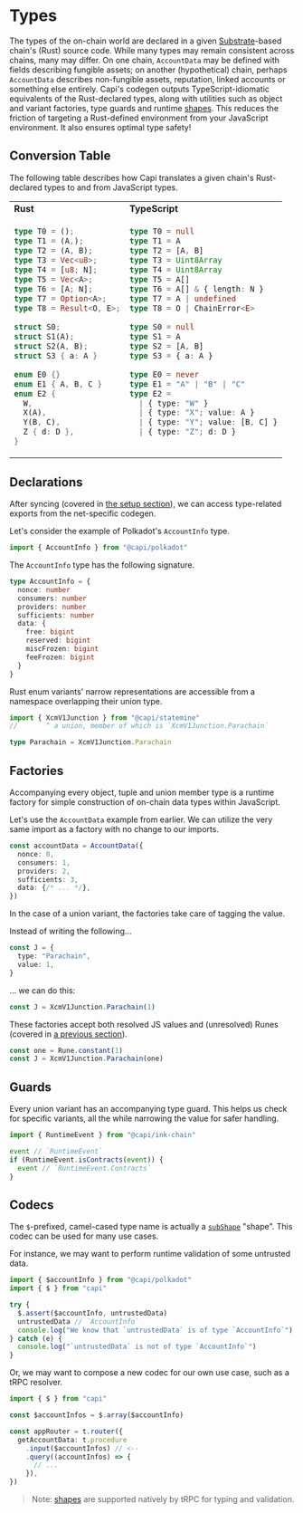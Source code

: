 # Types

The types of the on-chain world are declared in a given
[Substrate](https://substrate.io/)-based chain's (Rust) source code. While many
types may remain consistent across chains, many may differ. On one chain,
`AccountData` may be defined with fields describing fungible assets; on another
(hypothetical) chain, perhaps `AccountData` describes non-fungible assets,
reputation, linked accounts or something else entirely. Capi's codegen outputs
TypeScript-idiomatic equivalents of the Rust-declared types, along with
utilities such as object and variant factories, type guards and runtime
[shapes](https://github.com/paritytech/subshape). This reduces the friction of
targeting a Rust-defined environment from your JavaScript environment. It also
ensures optimal type safety!

## Conversion Table

The following table describes how Capi translates a given chain's Rust-declared
types to and from JavaScript types.

<table><tr><td><b>Rust</b></td><td><b>TypeScript</b></td></tr><tr><td>

```rust
type T0 = ();
type T1 = (A,);
type T2 = (A, B);
type T3 = Vec<u8>;
type T4 = [u8; N];
type T5 = Vec<A>;
type T6 = [A; N];
type T7 = Option<A>;
type T8 = Result<O, E>;

struct S0;
struct S1(A);
struct S2(A, B);
struct S3 { a: A }

enum E0 {}
enum E1 { A, B, C }
enum E2 {
  W,
  X(A),
  Y(B, C),
  Z { d: D },
}
```

</td><td>

```ts
type T0 = null
type T1 = A
type T2 = [A, B]
type T3 = Uint8Array
type T4 = Uint8Array
type T5 = A[]
type T6 = A[] & { length: N }
type T7 = A | undefined
type T8 = O | ChainError<E>

type S0 = null
type S1 = A
type S2 = [A, B]
type S3 = { a: A }

type E0 = never
type E1 = "A" | "B" | "C"
type E2 =
  | { type: "W" }
  | { type: "X"; value: A }
  | { type: "Y"; value: [B, C] }
  | { type: "Z"; d: D }
​
```

</td></tr></table>

## Declarations

After syncing (covered in [the setup section](/setup)), we can access
type-related exports from the net-specific codegen.

Let's consider the example of Polkadot's `AccountInfo` type.

```ts
import { AccountInfo } from "@capi/polkadot"
```

The `AccountInfo` type has the following signature.

```ts
type AccountInfo = {
  nonce: number
  consumers: number
  providers: number
  sufficients: number
  data: {
    free: bigint
    reserved: bigint
    miscFrozen: bigint
    feeFrozen: bigint
  }
}
```

Rust enum variants' narrow representations are accessible from a namespace
overlapping their union type.

```ts
import { XcmV1Junction } from "@capi/statemine"
//       ^ a union, member of which is `XcmV1Junction.Parachain`

type Parachain = XcmV1Junction.Parachain
```

## Factories

Accompanying every object, tuple and union member type is a runtime factory for
simple construction of on-chain data types within JavaScript.

Let's use the `AccountData` example from earlier. We can utilize the very same
import as a factory with no change to our imports.

```ts
const accountData = AccountData({
  nonce: 0,
  consumers: 1,
  providers: 2,
  sufficients: 3,
  data: {/* ... */},
})
```

In the case of a union variant, the factories take care of tagging the value.

Instead of writing the following...

```ts
const J = {
  type: "Parachain",
  value: 1,
}
```

... we can do this:

```ts
const J = XcmV1Junction.Parachain(1)
```

These factories accept both resolved JS values and (unresolved) Runes (covered
in [a previous section](/basics/rune)).

```ts
const one = Rune.constant(1)
const J = XcmV1Junction.Parachain(one)
```

## Guards

Every union variant has an accompanying type guard. This helps us check for
specific variants, all the while narrowing the value for safer handling.

```ts
import { RuntimeEvent } from "@capi/ink-chain"

event // `RuntimeEvent`
if (RuntimeEvent.isContracts(event)) {
  event // `RuntimeEvent.Contracts`
}
```

## Codecs

The `$`-prefixed, camel-cased type name is actually a
[`subShape`](https://github.com/paritytech/subshape) "shape". This codec can be
used for many use cases.

For instance, we may want to perform runtime validation of some untrusted data.

```ts
import { $accountInfo } from "@capi/polkadot"
import { $ } from "capi"

try {
  $.assert($accountInfo, untrustedData)
  untrustedData // `AccountInfo`
  console.log("We know that `untrustedData` is of type `AccountInfo`")
} catch (e) {
  console.log("`untrustedData` is not of type `AccountInfo`")
}
```

Or, we may want to compose a new codec for our own use case, such as a tRPC
resolver.

```ts
import { $ } from "capi"

const $accountInfos = $.array($accountInfo)

const appRouter = t.router({
  getAccountData: t.procedure
    .input($accountInfos) // <--
    .query((accountInfos) => {
      // ...
    }),
})
```

> Note: [shapes](https://github.com/paritytech/subshape) are supported natively
> by tRPC for typing and validation.
